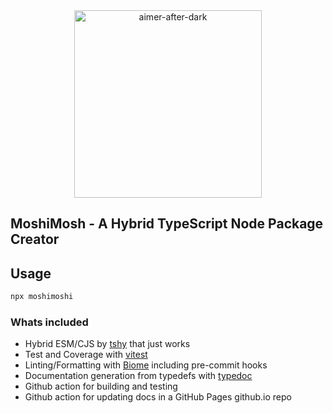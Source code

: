 <div align="center">

<img src="https://github.com/user-attachments/assets/de85dba9-e275-404b-97e5-0fd08bff4c0a" alt="aimer-after-dark" height="300">

</div>

## MoshiMosh - A Hybrid TypeScript Node Package Creator

## Usage
```bash
npx moshimoshi
```

### Whats included
- Hybrid ESM/CJS by [tshy](https://github.com/isaacs/tshy) that just works
- Test and Coverage with [vitest](https://vitest.dev/)
- Linting/Formatting with [Biome](https://biomejs.dev/) including pre-commit hooks
- Documentation generation from typedefs with [typedoc](https://typedoc.org/)
- Github action for building and testing
- Github action for updating docs in a GitHub Pages github.io repo

